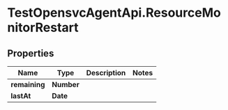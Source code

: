 # TestOpensvcAgentApi.ResourceMonitorRestart

## Properties

Name | Type | Description | Notes
------------ | ------------- | ------------- | -------------
**remaining** | **Number** |  | 
**lastAt** | **Date** |  | 



